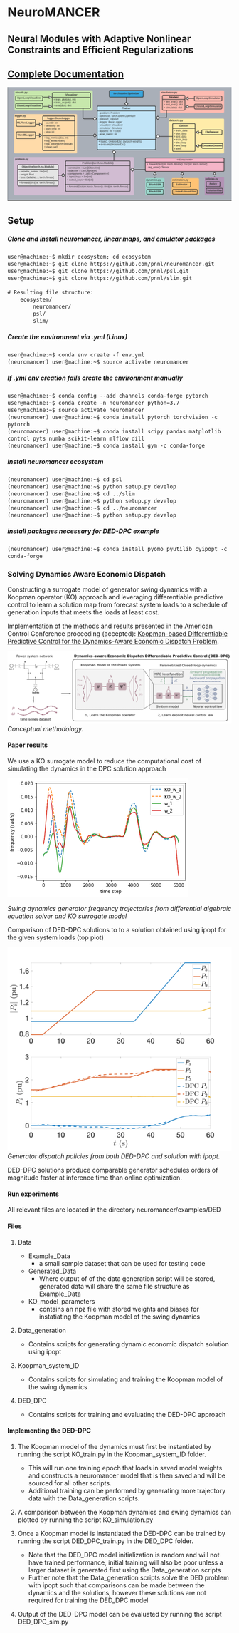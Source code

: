 # NeuroMANCER
## Neural Modules with Adaptive Nonlinear Constraints and 	Efficient Regularizations

## [Complete Documentation](https://pnnl.github.io/neuromancer/)
![UML diagram](figs/class_diagram.png)

## Setup

##### Clone and install neuromancer, linear maps, and emulator packages
```console
user@machine:~$ mkdir ecosystem; cd ecosystem
user@machine:~$ git clone https://github.com/pnnl/neuromancer.git
user@machine:~$ git clone https://github.com/pnnl/psl.git
user@machine:~$ git clone https://github.com/pnnl/slim.git

# Resulting file structure:
    ecosystem/
        neuromancer/
        psl/
        slim/
```

##### Create the environment via .yml (Linux)

```console
user@machine:~$ conda env create -f env.yml
(neuromancer) user@machine:~$ source activate neuromancer
```

##### If .yml env creation fails create the environment manually

```console
user@machine:~$ conda config --add channels conda-forge pytorch
user@machine:~$ conda create -n neuromancer python=3.7
user@machine:~$ source activate neuromancer
(neuromancer) user@machine:~$ conda install pytorch torchvision -c pytorch
(neuromancer) user@machine:~$ conda install scipy pandas matplotlib control pyts numba scikit-learn mlflow dill
(neuromancer) user@machine:~$ conda install gym -c conda-forge
```

##### install neuromancer ecosystem 

```console
(neuromancer) user@machine:~$ cd psl
(neuromancer) user@machine:~$ python setup.py develop
(neuromancer) user@machine:~$ cd ../slim
(neuromancer) user@machine:~$ python setup.py develop
(neuromancer) user@machine:~$ cd ../neuromancer
(neuromancer) user@machine:~$ python setup.py develop
```

##### install packages necessary for DED-DPC example 

```console
(neuromancer) user@machine:~$ conda install pyomo pyutilib cyipopt -c conda-forge
```


###  Solving Dynamics Aware Economic Dispatch 
Constructing a surrogate model of generator swing dynamics with a Koopman operator (KO) approach and leveraging differentiable predictive control to learn a solution map from forecast system loads to a schedule of 
generation inputs that meets the loads at least cost.

Implementation of the methods and results presented in the American Control Conference proceeding (accepted): [Koopman-based Differentiable Predictive Control for the
Dynamics-Aware Economic Dispatch Problem](link).



![methodology.](figs/methodology_DED_DPC.png)
*Conceptual methodology.*

#### Paper results

We use a KO surrogate model to reduce the computational cost of simulating the dynamics in the DPC solution approach

![KO_model_cmp.](figs/KO_gen_freq_cmp.png)

*Swing dynamics generator frequency trajectories from differential algebraic equation solver and KO surrogate model*


Comparison of DED-DPC solutions to to a solution obtained using ipopt for the given system loads (top plot)

![solution_comparison.](figs/cntrl_cmp.png)
*Generator dispatch policies from both DED-DPC and solution with ipopt.*

DED-DPC solutions produce comparable generator schedules orders of magnitude faster at inference time than online optimization.

#### Run experiments

All relevant files are located in the directory
neuromancer/examples/DED



#### Files

1. Data
   - Example_Data
      * a small sample dataset that can be used for testing code  
   - Generated_Data
      * Where output of of the data generation script will be stored, generated data will share the same file structure as Example_Data
   - KO_model_parameters
      * contains an npz file with stored weights and biases for instatiating the Koopman model of the swing dynamics  
   
2. Data_generation
   - Contains scripts for generating dynamic economic dispatch solution using ipopt
 
3. Koopman_system_ID
   - Contains scripts for simulating and training the Koopman model of the swing dynamics

4. DED_DPC
   - Contains scripts for training and evaluating the DED-DPC approach
 
 

#### Implementing the DED-DPC 

1. The Koopman model of the dynamics must first be instantiated by running the script KO_train.py in the Koopman_system_ID folder.  
   - This will run one training epoch that loads in saved model weights and constructs a neuromancer model that is then saved and will be sourced for all other scripts.
   - Additional training can be performed by generating more trajectory data with the Data_generation scripts.

2. A comparison between the Koopman dynamics and swing dynamics can plotted by running the script KO_simulation.py

3. Once a Koopman model is instantiated the DED-DPC can be trained by running the script DED_DPC_train.py in the DED_DPC folder.
   - Note that the DED_DPC model initialization is random and will not have trained performance, initial training will also be poor unless a larger dataset is generated first using the Data_generation scripts   
   - Further note that the Data_generation scripts solve the DED problem with ipopt such that comparisons can be made between the dynamics and the solutions, however these solutions are not required for training the DED_DPC model 

4. Output of the DED-DPC model can be evaluated by running the script DED_DPC_sim.py 


